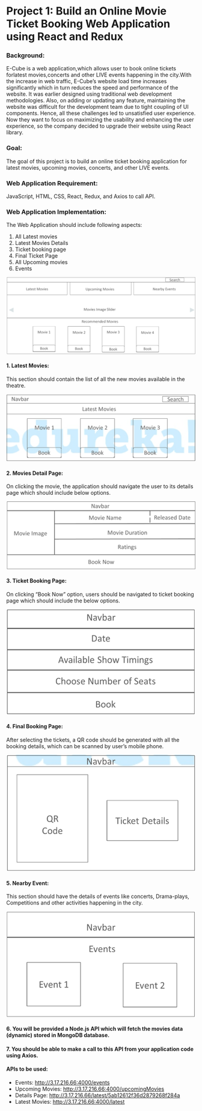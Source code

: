 # Project 1: Build an Online Movie Ticket Booking Web Application using React and Redux 
### Background:
E-Cube is a web application,which allows user to book online tickets forlatest movies,concerts and other LIVE events happening in the city.With the increase in web traffic, E-Cube’s website load time increases significantly which in turn reduces the speed and performance of the website. It was earlier designed using traditional web development methodologies. Also, on adding or updating any feature, maintaining the website was difficult for the development team due to tight coupling of UI components. Hence, all these challenges led to unsatisfied user experience. Now they want to focus on maximizing the usability and enhancing the user experience, so the company decided to upgrade their website using React library. 

### Goal: 
The goal of this project is to build an online ticket booking application for latest movies, upcoming movies, concerts, and other LIVE events. 

### Web Application Requirement: 
JavaScript, HTML, CSS, React, Redux, and Axios to call API. 

### Web Application Implementation:
The Web Application should include following aspects: 

1. All Latest movies
2. Latest Movies Details
3. Ticket booking page
4. Final Ticket Page
5. All Upcoming movies
6. Events

![Mockup 1](/assets/mockup-1.png "Mockup 1")

#### 1. Latest Movies: 
This section should contain the list of all the new movies available in the theatre.

![Mockup 2](/assets/mockup-2.png "Mockup 2")

#### 2. Movies Detail Page: 
On clicking the movie, the application should navigate the user to its details page which should include below options.

![Mockup 3](/assets/mockup-3.png "Mockup 3")

#### 3. Ticket Booking Page: 
On clicking “Book Now” option, users should be navigated to ticket booking page which should include the below options.

![Mockup 4](/assets/mockup-4.png "Mockup 4")

#### 4. Final Booking Page: 
After selecting the tickets, a QR code should be generated with all the booking details, which can be scanned by user’s mobile phone.

![Mockup 5](/assets/mockup-5.png "Mockup 5")

#### 5. Nearby Event: 
This section should have the details of events like concerts, Drama-plays, Competitions and other activities happening in the city.

![Mockup 6](/assets/mockup-6.png "Mockup 6")

#### 6. You will be provided a Node.js API which will fetch the movies data (dynamic) stored in MongoDB database.
#### 7. You should be able to make a call to this API from your application code using Axios. 

#### APIs to be used:
- Events: http://3.17.216.66:4000/events
- Upcoming Movies: http://3.17.216.66:4000/upcomingMovies
- Details Page: http://3.17.216.66/latest/5ab12612f36d2879268f284a
- Latest Movies: http://3.17.216.66:4000/latest
